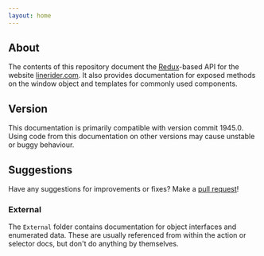 ```yaml
---
layout: home
---
```


## About

The contents of this repository document the [Redux](https://redux.js.org/)-based API for the website [linerider.com](https://www.linerider.com). It also provides documentation for exposed methods on the window object and templates for commonly used components.

## Version

This documentation is primarily compatible with version commit 1945.0. Using code from this documentation on other versions may cause unstable or buggy behaviour.

## Suggestions

Have any suggestions for improvements or fixes? Make a [pull request](https://github.com/Malizma333/lr-userscript-library/compare)!

### External

The `External` folder contains documentation for object interfaces and enumerated data. These are usually referenced from within the action or selector docs, but don't do anything by themselves.